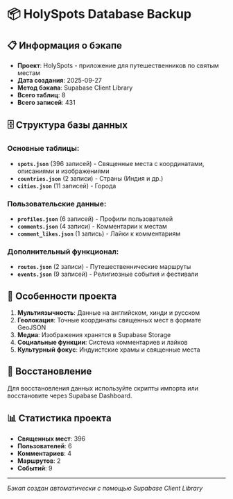 # 📦 HolySpots Database Backup

## 📋 Информация о бэкапе

- **Проект**: HolySpots - приложение для путешественников по святым местам
- **Дата создания**: 2025-09-27
- **Метод бэкапа**: Supabase Client Library
- **Всего таблиц**: 8
- **Всего записей**: 431

## 🗄️ Структура базы данных

### Основные таблицы:
- **`spots.json`** (396 записей) - Священные места с координатами, описаниями и изображениями
- **`countries.json`** (2 записи) - Страны (Индия и др.)
- **`cities.json`** (11 записей) - Города

### Пользовательские данные:
- **`profiles.json`** (6 записей) - Профили пользователей
- **`comments.json`** (4 записи) - Комментарии к местам
- **`comment_likes.json`** (1 запись) - Лайки к комментариям

### Дополнительный функционал:
- **`routes.json`** (2 записи) - Путешественнические маршруты
- **`events.json`** (9 записей) - Религиозные события и фестивали

## 🎯 Особенности проекта

1. **Мультиязычность**: Данные на английском, хинди и русском
2. **Геолокация**: Точные координаты священных мест в формате GeoJSON
3. **Медиа**: Изображения хранятся в Supabase Storage
4. **Социальные функции**: Система комментариев и лайков
5. **Культурный фокус**: Индуистские храмы и священные места

## 🔧 Восстановление

Для восстановления данных используйте скрипты импорта или восстановите через Supabase Dashboard.

## 📊 Статистика проекта

- **Священных мест**: 396
- **Пользователей**: 6
- **Комментариев**: 4
- **Маршрутов**: 2
- **Событий**: 9

---
*Бэкап создан автоматически с помощью Supabase Client Library*